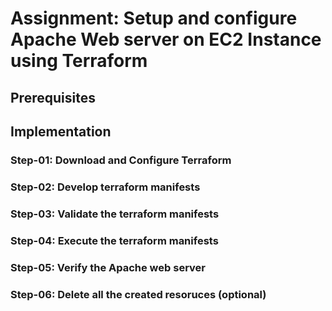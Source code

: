 # Assignment: Setup and configure Apache Web server on EC2 Instance using Terraform

## Prerequisites

## Implementation

### Step-01: Download and Configure Terraform

### Step-02: Develop terraform manifests

### Step-03: Validate the terraform manifests

### Step-04: Execute the terraform manifests

### Step-05: Verify the Apache web server

### Step-06: Delete all the created resoruces (optional)
